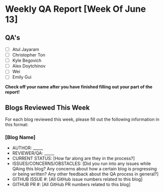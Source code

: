 # Weekly QA Report [Week Of June 13]

## QA's

- [ ] Atul Jayaram
- [ ] Christopher Ton
- [ ] Kyle Begovich
- [ ] Alex Doytchinov
- [ ] Wei
- [ ] Emily Gui

**Check off your name after you have finished filling out your part of the report!**

## Blogs Reviewed This Week

For each blog reviewed this week, please fill out the following information in this format:

### [Blog Name]

* AUTHOR: _____
* REVIEWER/QA: _____
* CURRENT STATUS: [How far along are they in the process?]
* ISSUES/CONCERNS/OBSTACLES: [Did you run into any issues while QAing this blog? Any concerns about how a certain blog is progressing or being written? Any other feedback about the QA process in general?]
* GITHUB ISSUE #: [All GitHub issue numbers related to this blog]
* GITHUB PR #:  [All GitHub PR numbers related to this blog]
